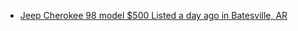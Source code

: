 - [Jeep Cherokee 98 model $500 Listed a day ago in Batesville, AR](https://www.facebook.com/marketplace/item/719488544305366)
